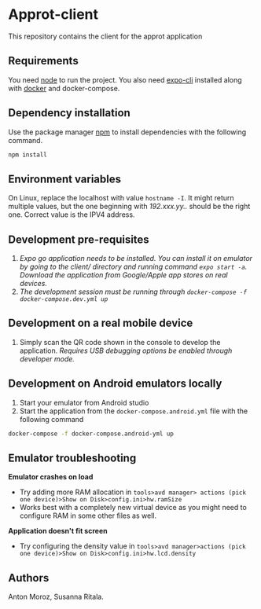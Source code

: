 # Approt-client

This repository contains the client for the approt application

## Requirements

You need [node](https://nodejs.org/en/) to run the project. You also need [expo-cli](https://docs.expo.io/workflow/expo-cli/) installed along with [docker](https://www.docker.com/) and docker-compose.

## Dependency installation

Use the package manager [npm](https://www.npmjs.com/get-npm) to install dependencies with the following command.

```bash
npm install
```

## Environment variables

On Linux, replace the localhost with value `hostname -I`. It might return multiple values, but the one beginning with _192.xxx.yy.._ should be the right one. Correct value is the IPV4 address.

## Development pre-requisites

1. _Expo go application needs to be installed. You can install it on emulator by going to the client/ directory and running command `expo start -a`. Download the application from Google/Apple app stores on real devices._
2. _The development session must be running through `docker-compose -f docker-compose.dev.yml up`_

## Development on a real mobile device

1. Simply scan the QR code shown in the console to develop the application. _Requires USB debugging options be enabled through developer mode._

## Development on Android emulators locally

1. Start your emulator from Android studio
2. Start the application from the `docker-compose.android.yml` file with the following command

```bash
docker-compose -f docker-compose.android-yml up
```

## Emulator troubleshooting

<b>Emulator crashes on load</b>

- Try adding more RAM allocation in `tools>avd manager> actions (pick one device)>Show on Disk>config.ini>hw.ramSize `
- Works best with a completely new virtual device as you might need to configure RAM in some other files as well.

<b>Application doesn't fit screen</b>

- Try configuring the density value in `tools>avd manager>actions (pick one device)>Show on Disk>config.ini>hw.lcd.density`

## Authors

Anton Moroz, Susanna Ritala.
